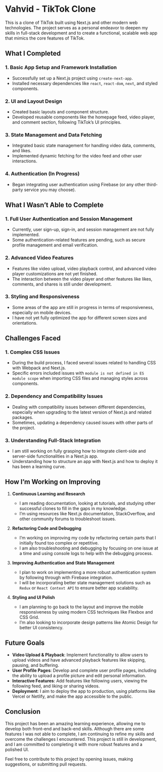 # Vahvid - TikTok Clone

This is a clone of TikTok built using Next.js and other modern web technologies. The project serves as a personal endeavor to deepen my skills in full-stack development and to create a functional, scalable web app that mimics the core features of TikTok.

## What I Completed

### 1. **Basic App Setup and Framework Installation**
- Successfully set up a Next.js project using `create-next-app`.
- Installed necessary dependencies like `react`, `react-dom`, `next`, and styled components.

### 2. **UI and Layout Design**
- Created basic layouts and component structure.
- Developed reusable components like the homepage feed, video player, and comment section, following TikTok’s UI principles.

### 3. **State Management and Data Fetching**
- Integrated basic state management for handling video data, comments, and likes.
- Implemented dynamic fetching for the video feed and other user interactions.

### 4. **Authentication (In Progress)**
- Began integrating user authentication using Firebase (or any other third-party service you may choose).

## What I Wasn’t Able to Complete

### 1. **Full User Authentication and Session Management**
- Currently, user sign-up, sign-in, and session management are not fully implemented.
- Some authentication-related features are pending, such as secure profile management and email verification.

### 2. **Advanced Video Features**
- Features like video upload, video playback control, and advanced video player customizations are not yet finished.
- The interaction between the video player and other features like likes, comments, and shares is still under development.

### 3. **Styling and Responsiveness**
- Some areas of the app are still in progress in terms of responsiveness, especially on mobile devices.
- I have not yet fully optimized the app for different screen sizes and orientations.

## Challenges Faced

### 1. **Complex CSS Issues**
- During the build process, I faced several issues related to handling CSS with Webpack and Next.js.
- Specific errors included issues with `module is not defined in ES module scope` when importing CSS files and managing styles across components.

### 2. **Dependency and Compatibility Issues**
- Dealing with compatibility issues between different dependencies, especially when upgrading to the latest version of Next.js and related packages.
- Sometimes, updating a dependency caused issues with other parts of the project.

### 3. **Understanding Full-Stack Integration**
- I am still working on fully grasping how to integrate client-side and server-side functionalities in a Next.js app.
- Understanding how to structure an app with Next.js and how to deploy it has been a learning curve.

## How I’m Working on Improving

1. **Continuous Learning and Research**
   - I am reading documentation, looking at tutorials, and studying other successful clones to fill in the gaps in my knowledge.
   - I’m using resources like Next.js documentation, StackOverflow, and other community forums to troubleshoot issues.

2. **Refactoring Code and Debugging**
   - I’m working on improving my code by refactoring certain parts that I initially found too complex or repetitive.
   - I am also troubleshooting and debugging by focusing on one issue at a time and using console logs to help with the debugging process.

3. **Improving Authentication and State Management**
   - I plan to work on implementing a more robust authentication system by following through with Firebase integration.
   - I will be incorporating better state management solutions such as `Redux` or `React Context API` to ensure better app scalability.

4. **Styling and UI Polish**
   - I am planning to go back to the layout and improve the mobile responsiveness by using modern CSS techniques like Flexbox and CSS Grid.
   - I’m also looking to incorporate design patterns like Atomic Design for better UI consistency.

## Future Goals

- **Video Upload & Playback**: Implement functionality to allow users to upload videos and have advanced playback features like skipping, pausing, and buffering.
- **User Profile Pages**: Develop and complete user profile pages, including the ability to upload a profile picture and edit personal information.
- **Interactive Features**: Add features like following users, viewing the following feed, and liking or sharing videos.
- **Deployment**: I aim to deploy the app to production, using platforms like Vercel or Netlify, and make the app accessible to the public.

## Conclusion

This project has been an amazing learning experience, allowing me to develop both front-end and back-end skills. Although there are some features I was not able to complete, I am continuing to refine my skills and overcome the challenges I encountered. This project is still in development, and I am committed to completing it with more robust features and a polished UI.

Feel free to contribute to this project by opening issues, making suggestions, or submitting pull requests.
